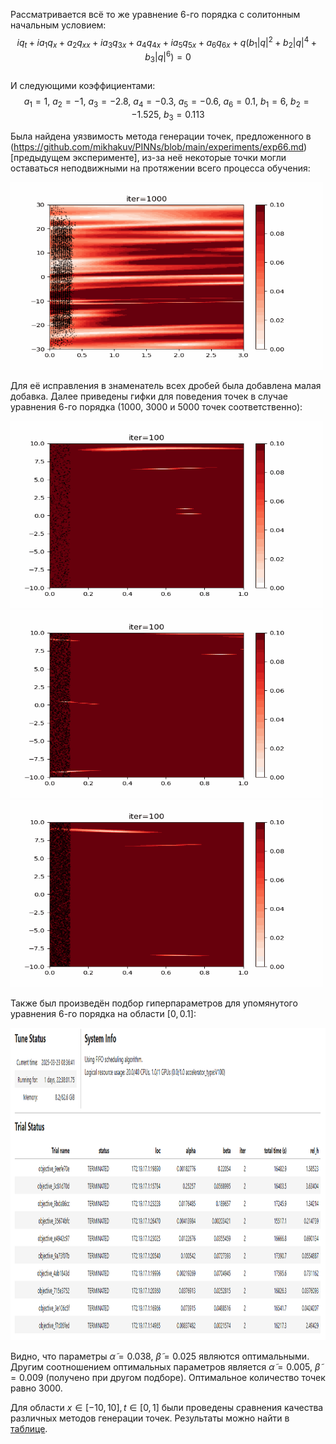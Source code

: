 Рассматривается всё то же уравнение 6-го порядка с солитонным начальным условием:  
$$iq_t + ia_1q_x + a_2q_{xx} + ia_3q_{3x} + a_4q_{4x} + ia_5q_{5x} + a_6q_{6x} + q(b_1|q|^2 +b_2|q|^4 + b_3|q|^6)=0$$  
И следующими коэффициентами:  
$$a_1 = 1,\ a_2 = -1,\ a_3 = -2.8,\ a_4 = -0.3,\ a_5 = -0.6,\ a_6 = 0.1,\ b_1 = 6,\ b_2 = -1.525,\ b_3 = 0.113$$  

Была найдена уязвимость метода генерации точек, предложенного в (https://github.com/mikhakuv/PINNs/blob/main/experiments/exp66.md)[предыдущем эксперименте], из-за неё некоторые точки могли оставаться неподвижными на протяжении всего процесса обучения:  

<img src="https://github.com/mikhakuv/PINNs/blob/main/pictures/exp66_gif_2.gif" width="500" height="300">  

Для её исправления в знаменатель всех дробей была добавлена малая добавка. Далее приведены гифки для поведения точек в случае уравнения 6-го порядка (1000, 3000 и 5000 точек соответственно):

<img src="https://github.com/mikhakuv/PINNs/blob/main/pictures/exp67_gif_1.gif" width="500" height="300">  

<img src="https://github.com/mikhakuv/PINNs/blob/main/pictures/exp67_gif_2.gif" width="500" height="300">  

<img src="https://github.com/mikhakuv/PINNs/blob/main/pictures/exp67_gif_3.gif" width="500" height="300">  

Также был произведён подбор гиперпараметров для упомянутого уравнения 6-го порядка на области $[0,0.1]$:  

<img src="https://github.com/mikhakuv/PINNs/blob/main/pictures/exp67_chart_1.png" width="1000" height="500">  

Видно, что параметры $\tilde{\alpha}=0.038,\ \tilde{\beta}=0.025$ являются оптимальными. Другим соотношением оптимальных параметров является $\tilde{\alpha}=0.005,\ \tilde{\beta}=0.009$ (получено при другом подборе). Оптимальное количество точек равно $3000$.

Для области $x\in[-10,10], t\in[0,1]$ были проведены сравнения качества различных методов генерации точек. Результаты можно найти в [таблице](https://github.com/mikhakuv/PINNs/blob/main/statistics/methods_accuracy.xlsx).
